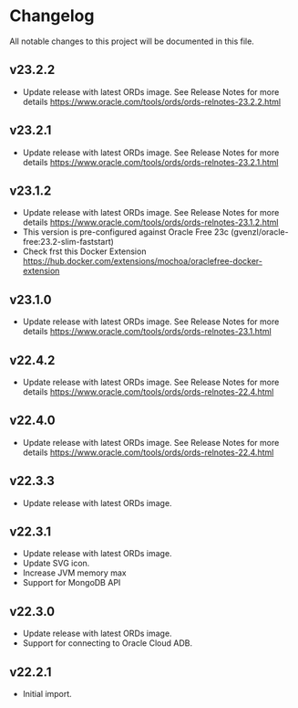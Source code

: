 # Changelog

All notable changes to this project will be documented in this file.


## v23.2.2

- Update release with latest ORDs image. See Release Notes for more details <https://www.oracle.com/tools/ords/ords-relnotes-23.2.2.html>

## v23.2.1

- Update release with latest ORDs image. See Release Notes for more details <https://www.oracle.com/tools/ords/ords-relnotes-23.2.1.html>

## v23.1.2

- Update release with latest ORDs image. See Release Notes for more details <https://www.oracle.com/tools/ords/ords-relnotes-23.1.2.html>
- This version is pre-configured against Oracle Free 23c (gvenzl/oracle-free:23.2-slim-faststart)
- Check frst this Docker Extension <https://hub.docker.com/extensions/mochoa/oraclefree-docker-extension>

## v23.1.0

- Update release with latest ORDs image. See Release Notes for more details <https://www.oracle.com/tools/ords/ords-relnotes-23.1.html>

## v22.4.2

- Update release with latest ORDs image. See Release Notes for more details <https://www.oracle.com/tools/ords/ords-relnotes-22.4.html>

## v22.4.0

- Update release with latest ORDs image. See Release Notes for more details <https://www.oracle.com/tools/ords/ords-relnotes-22.4.html>

## v22.3.3

- Update release with latest ORDs image.

## v22.3.1

- Update release with latest ORDs image.
- Update SVG icon.
- Increase JVM memory max
- Support for MongoDB API

## v22.3.0

- Update release with latest ORDs image.
- Support for connecting to Oracle Cloud ADB.

## v22.2.1

- Initial import.
